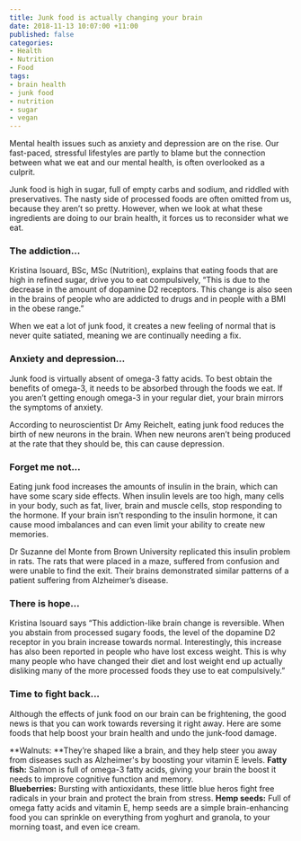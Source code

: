 ```yaml
---
title: Junk food is actually changing your brain
date: 2018-11-13 10:07:00 +11:00
published: false
categories:
- Health
- Nutrition
- Food
tags:
- brain health
- junk food
- nutrition
- sugar
- vegan
---
```


Mental health issues such as anxiety and depression are on the rise. Our fast-paced, stressful lifestyles are partly to blame but the connection between what we eat and our mental health, is often overlooked as a culprit.

Junk food is high in sugar, full of empty carbs and sodium, and riddled with preservatives. The nasty side of processed foods are often omitted from us, because they aren’t so pretty. However, when we look at what these ingredients are doing to our brain health, it forces us to reconsider what we eat.

### **The addiction...**

Kristina Isouard, BSc, MSc (Nutrition), explains that eating foods that are high in refined sugar, drive you to eat compulsively, “This is due to the decrease in the amount of dopamine D2 receptors. This change is also seen in the brains of people who are addicted to drugs and in people with a BMI in the obese range.”

When we eat a lot of junk food, it creates a new feeling of normal that is never quite satiated, meaning we are continually needing a fix.

### **Anxiety and depression...**

Junk food is virtually absent of omega-3 fatty acids. To best obtain the benefits of omega-3, it needs to be absorbed through the foods we eat. If you aren’t getting enough omega-3 in your regular diet, your brain mirrors the symptoms of anxiety. 

According to neuroscientist Dr Amy Reichelt, eating junk food reduces the birth of new neurons in the brain. When new neurons aren’t being produced at the rate that they should be, this can cause depression. 

### **Forget me not...**

Eating junk food increases the amounts of insulin in the brain, which can have some scary side effects. When insulin levels are too high, many cells in your body, such as fat, liver, brain and muscle cells, stop responding to the hormone. If your brain isn’t responding to the insulin hormone, it can cause mood imbalances and can even limit your ability to create new memories.

Dr Suzanne del Monte from Brown University replicated this insulin problem in rats. The rats that were placed in a maze, suffered from confusion and were unable to find the exit. Their brains demonstrated similar patterns of a patient suffering from Alzheimer’s disease.

### **There is hope…**

Kristina Isouard says “This addiction-like brain change is reversible. When you abstain from processed sugary foods, the level of the dopamine D2 receptor in you brain increase towards normal. Interestingly, this increase has also been reported in people who have lost excess weight. This is why many people who have changed their diet and lost weight end up actually disliking many of the more processed foods they use to eat compulsively.”

### **Time to fight back...**

Although the effects of junk food on our brain can be frightening, the good news is that you can work towards reversing it right away. Here are some foods that help boost your brain health and undo the junk-food damage.

**Walnuts: **They’re shaped like a brain, and they help steer you away from diseases such as Alzheimer's by boosting your vitamin E levels.
**Fatty fish:** Salmon is full of omega-3 fatty acids, giving your brain the boost it needs to improve cognitive function and memory.\
**Blueberries:** Bursting with antioxidants, these little blue heros fight free radicals in your brain and protect the brain from stress.
**Hemp seeds:** Full of omega fatty acids and vitamin E, hemp seeds are a simple brain-enhancing food you can sprinkle on everything from yoghurt and granola, to your morning toast, and even ice cream.